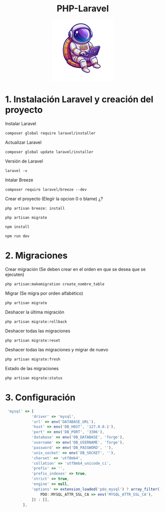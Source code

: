 ﻿<div align="center">
   <h1>PHP-Laravel</h1>
  <img src="./Logo/logo.png" alt="Descripción de la imagen" width="200px" height="200px">
</div>
   
# 1. Instalación Laravel y creación del proyecto

Instalar Laravel
```
composer global require laravel/installer
```

Actualizar Laravel
```
composer global update laravel/installer
```

Versión de Laravel
```
laravel -v
```

Intalar Breeze
```
composer require laravel/breeze --dev
```

Crear el proyecto (Elegir la opcion 0 o blame) ¿?
```
php artisan breeze: install
```
```
php artisan migrate
```
```
npm install
```
```
npm run dev
```

# 2. Migraciones

Crear migración (Se deben crear en el orden en que se desea que se ejecuten)
```
php artisan:makemigration create_nombre_table
```

Migrar (Se migra por orden alfabético)
```
php artisan migrate
```

Deshacer la última migración
```
php artisan migrate:rollback
```

Deshacer todas las migraciones
```
php artisan migrate:reset
```

Deshacer todas las migraciones y migrar de nuevo
```
php artisan migrate:fresh
```

Estado de las migraciones
```
php artisan migrate:status
```

# 3. Configuración

```javascript
 'mysql' => [
            'driver' => 'mysql',
            'url' => env('DATABASE_URL'),
            'host' => env('DB_HOST', '127.0.0.1'),
            'port' => env('DB_PORT', '3306'),
            'database' => env('DB_DATABASE', 'forge'),
            'username' => env('DB_USERNAME', 'forge'),
            'password' => env('DB_PASSWORD', ''),
            'unix_socket' => env('DB_SOCKET', ''),
            'charset' => 'utf8mb4',
            'collation' => 'utf8mb4_unicode_ci',
            'prefix' => '',
            'prefix_indexes' => true,
            'strict' => true,
            'engine' => null,
            'options' => extension_loaded('pdo_mysql') ? array_filter([
                PDO::MYSQL_ATTR_SSL_CA => env('MYSQL_ATTR_SSL_CA'),
            ]) : [],
        ],
```

















